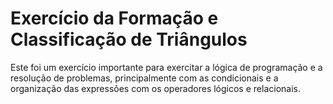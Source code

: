 # Exercício da Formação e Classificação de Triângulos

Este foi um exercício importante para exercitar a lógica de programação e a resolução de problemas, principalmente com as condicionais e a organização das expressões com os operadores lógicos e relacionais.

